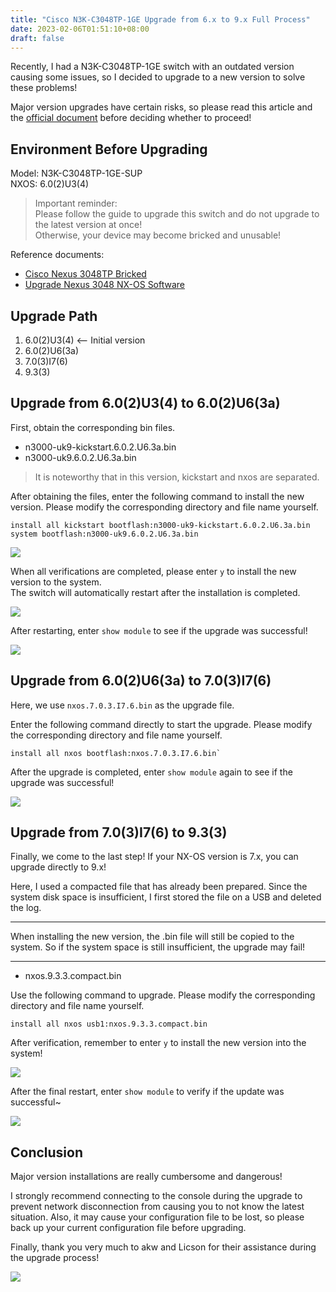 ```yaml
---
title: "Cisco N3K-C3048TP-1GE Upgrade from 6.x to 9.x Full Process"
date: 2023-02-06T01:51:10+08:00
draft: false
---
```


Recently, I had a N3K-C3048TP-1GE switch with an outdated version causing some issues, so I decided to upgrade to a new version to solve these problems!

Major version upgrades have certain risks, so please read this article and the [official document](https://www.cisco.com/c/en/us/support/docs/switches/nexus-3048-switch/216023-nexus-3048-nx-os-software-upgrade-proced.html) before deciding whether to proceed!

## Environment Before Upgrading

Model: N3K-C3048TP-1GE-SUP  
NXOS: 6.0(2)U3(4)

> Important reminder:  
> Please follow the guide to upgrade this switch and do not upgrade to the latest version at once!  
> Otherwise, your device may become bricked and unusable!

Reference documents:
- [Cisco Nexus 3048TP Bricked](https://community.cisco.com/t5/switches-small-business/cisco-nexus-3048tp-bricked/td-p/3182064)
- [Upgrade Nexus 3048 NX-OS Software](https://www.cisco.com/c/en/us/support/docs/switches/nexus-3048-switch/216023-nexus-3048-nx-os-software-upgrade-proced.html)

## Upgrade Path

1. 6.0(2)U3(4) <-- Initial version
2. 6.0(2)U6(3a)
3. 7.0(3)I7(6)
4. 9.3(3)

## Upgrade from 6.0(2)U3(4) to 6.0(2)U6(3a)

First, obtain the corresponding bin files.

- n3000-uk9-kickstart.6.0.2.U6.3a.bin
- n3000-uk9.6.0.2.U6.3a.bin

> It is noteworthy that in this version, kickstart and nxos are separated.

After obtaining the files, enter the following command to install the new version. Please modify the corresponding directory and file name yourself.

```shell
install all kickstart bootflash:n3000-uk9-kickstart.6.0.2.U6.3a.bin system bootflash:n3000-uk9.6.0.2.U6.3a.bin
```

![](https://i.imgur.com/5NnAvVL.jpg)

When all verifications are completed, please enter `y` to install the new version to the system.  
The switch will automatically restart after the installation is completed.

![](https://i.imgur.com/jjaGYT9.png)

After restarting, enter `show module` to see if the upgrade was successful!

![](https://i.imgur.com/3stlea5.jpg)

## Upgrade from 6.0(2)U6(3a) to 7.0(3)I7(6)

Here, we use `nxos.7.0.3.I7.6.bin` as the upgrade file.

Enter the following command directly to start the upgrade. Please modify the corresponding directory and file name yourself.

```shell
install all nxos bootflash:nxos.7.0.3.I7.6.bin`
```

After the upgrade is completed, enter `show module` again to see if the upgrade was successful!

![](https://i.imgur.com/XVEwapW.jpg)

## Upgrade from 7.0(3)I7(6) to 9.3(3)

Finally, we come to the last step! If your NX-OS version is 7.x, you can upgrade directly to 9.x!

Here, I used a compacted file that has already been prepared. Since the system disk space is insufficient, I first stored the file on a USB and deleted the log.

***
When installing the new version, the .bin file will still be copied to the system.
So if the system space is still insufficient, the upgrade may fail!
***

- nxos.9.3.3.compact.bin

Use the following command to upgrade. Please modify the corresponding directory and file name yourself.

```shell
install all nxos usb1:nxos.9.3.3.compact.bin
```

After verification, remember to enter `y` to install the new version into the system!

![](https://i.imgur.com/7Po780T.png)

After the final restart, enter `show module` to verify if the update was successful~

![](https://i.imgur.com/pcDihVj.jpg)

## Conclusion

Major version installations are really cumbersome and dangerous!  

I strongly recommend connecting to the console during the upgrade to prevent network disconnection from causing you to not know the latest situation. Also, it may cause your configuration file to be lost, so please back up your current configuration file before upgrading.

Finally, thank you very much to akw and Licson for their assistance during the upgrade process!

![](https://i.imgur.com/HmZXnnD.png)
